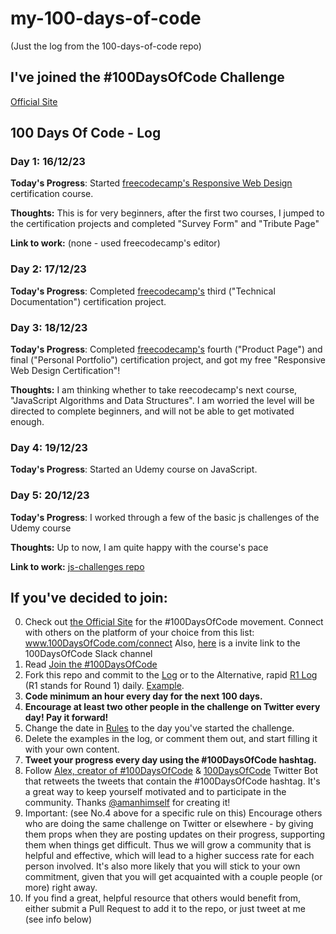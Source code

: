 # my-100-days-of-code
(Just the log from the 100-days-of-code repo)

## I've joined the #100DaysOfCode Challenge

[Official Site](http://100daysofcode.com/)

## 100 Days Of Code - Log

### Day 1: 16/12/23 

**Today's Progress**: Started [freecodecamp's Responsive Web Design](https://www.freecodecamp.org/learn/2022/responsive-web-design/) certification course.

**Thoughts:** This is for very beginners, after the first two courses, I jumped to the certification projects and completed "Survey Form" and "Tribute Page"

**Link to work:** (none - used freecodecamp's editor)

### Day 2: 17/12/23
**Today's Progress**: Completed [freecodecamp's](https://www.freecodecamp.org/learn/2022/responsive-web-design/) third ("Technical Documentation") certification project.

### Day 3: 18/12/23 

**Today's Progress**: Completed [freecodecamp's](https://www.freecodecamp.org/learn/2022/responsive-web-design/) fourth ("Product Page") and final ("Personal Portfolio") certification project, and got my free "Responsive Web Design Certification"!

**Thoughts:** I am thinking whether to take reecodecamp's next course, "JavaScript Algorithms and Data Structures". I am worried the level will be directed to complete beginners, and will not be able to get motivated enough.

### Day 4: 19/12/23

**Today's Progress**: Started an Udemy course on JavaScript.

### Day 5: 20/12/23

**Today's Progress**: I worked through a few of the basic js challenges of the Udemy course

**Thoughts:** Up to now, I am quite happy with the course's pace

**Link to work:** [js-challenges repo](https://github.com/purplecello/js-challenges/blob/main/01-basic-challenges-part-1.js)


## If you've decided to join:

0.  Check out [the Official Site](http://100daysofcode.com/) for the #100DaysOfCode movement. Connect with others on the platform of your choice from this list: www.100DaysOfCode.com/connect
    Also, [here](https://www.100daysofcode.com/slack) is a invite link to the 100DaysOfCode Slack channel
1.  Read [Join the #100DaysOfCode](https://medium.freecodecamp.com/join-the-100daysofcode-556ddb4579e4)
2.  Fork this repo and commit to the [Log](log.md) or to the Alternative, rapid [R1 Log](r1-log.md) (R1 stands for Round 1) daily. [Example](https://github.com/Kallaway/100-days-kallaway-log).
3.  **Code minimum an hour every day for the next 100 days.**
4.  **Encourage at least two other people in the challenge on Twitter every day! Pay it forward!**
5.  Change the date in [Rules](rules.md) to the day you've started the challenge.
6.  Delete the examples in the log, or comment them out, and start filling it with your own content.
7.  **Tweet your progress every day using the #100DaysOfCode hashtag.**
8.  Follow [Alex, creator of #100DaysOfCode](https://twitter.com/ka11away) & [100DaysOfCode](https://twitter.com/_100DaysOfCode) Twitter Bot that retweets the tweets that contain the #100DaysOfCode hashtag. It's a great way to keep yourself motivated and to participate in the community. Thanks [@amanhimself](https://twitter.com/amanhimself) for creating it!
9.  Important: (see No.4 above for a specific rule on this) Encourage others who are doing the same challenge on Twitter or elsewhere - by giving them props when they are posting updates on their progress, supporting them when things get difficult. Thus we will grow a community that is helpful and effective, which will lead to a higher success rate for each person involved. It's also more likely that you will stick to your own commitment, given that you will get acquainted with a couple people (or more) right away.
10. If you find a great, helpful resource that others would benefit from, either submit a Pull Request to add it to the repo, or just tweet at me (see info below)
